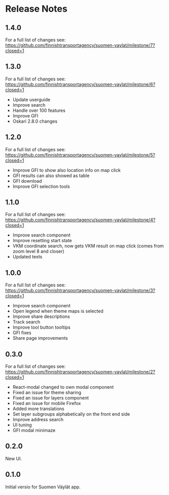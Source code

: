 # Release Notes

## 1.4.0

For a full list of changes see: https://github.com/finnishtransportagency/suomen-vaylat/milestone/7?closed=1

## 1.3.0

For a full list of changes see: https://github.com/finnishtransportagency/suomen-vaylat/milestone/6?closed=1

* Update userguide
* Improve search
* Handle over 100 features
* Improve GFI
* Oskari 2.8.0 changes

## 1.2.0

For a full list of changes see: https://github.com/finnishtransportagency/suomen-vaylat/milestone/5?closed=1

* Improve GFI to show also location info on map click
* GFI results can also showed as table
* GFI download
* Improve GFI selection tools

## 1.1.0

For a full list of changes see: https://github.com/finnishtransportagency/suomen-vaylat/milestone/4?closed=1

* Improve search component
* Improve resetting start state
* VKM coordinate search, now gets VKM result on map click (comes from zoom level 8 and closer)
* Updated texts

## 1.0.0

For a full list of changes see: https://github.com/finnishtransportagency/suomen-vaylat/milestone/3?closed=1

* Improve search component
* Open legend when theme maps is selected
* Improve share descriptions
* Track search
* Improve tool button tooltips
* GFI fixes
* Share page improvements

## 0.3.0

For a full list of changes see: https://github.com/finnishtransportagency/suomen-vaylat/milestone/2?closed=1

* React-modal changed to own modal component
* Fixed an issue for theme sharing
* Fixed an issue for layers component
* Fixed an issue for mobile Firefox
* Added more translations
* Set layer subgroups alphabetically on the front end side
* Improve address search
* UI tuning
* GFI modal minimaze


## 0.2.0

New UI.

## 0.1.0

Initial versio for Suomen Väylät app.
